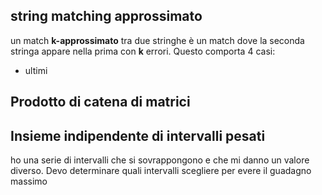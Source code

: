 ## string matching approssimato
un match **k-approssimato** tra due stringhe è un match dove la seconda stringa appare nella prima con **k** errori. Questo comporta 4 casi:
- ultimi 


## Prodotto di catena di matrici


## Insieme indipendente di intervalli pesati
ho una serie di intervalli che si sovrappongono e che mi danno un valore diverso. Devo determinare quali intervalli scegliere per evere il guadagno massimo